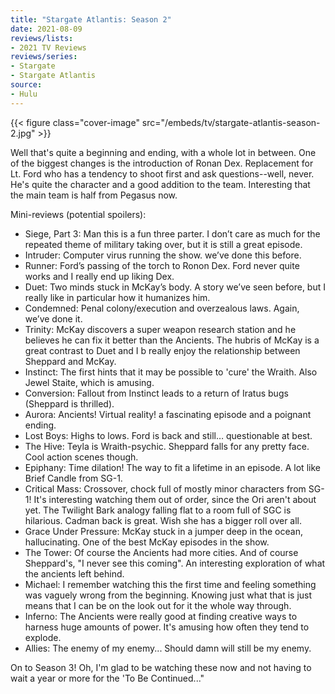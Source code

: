 ```yaml
---
title: "Stargate Atlantis: Season 2"
date: 2021-08-09
reviews/lists:
- 2021 TV Reviews
reviews/series:
- Stargate
- Stargate Atlantis
source:
- Hulu
---
```

{{< figure class="cover-image" src="/embeds/tv/stargate-atlantis-season-2.jpg" >}}

Well that's quite a beginning and ending, with a whole lot in between. One of the biggest changes is the introduction of Ronan Dex. Replacement for Lt. Ford who has a tendency to shoot first and ask questions--well, never. He's quite the character and a good addition to the team. Interesting that the main team is half from Pegasus now. 

Mini-reviews (potential spoilers):

- Siege, Part 3: Man this is a fun three parter. I don’t care as much for the repeated theme of military taking over, but it is still a great episode. 
- Intruder: Computer virus running the show. we’ve done this before. 
- Runner: Ford’s passing of the torch to Ronon Dex. Ford never quite works and I really end up liking Dex. 
- Duet: Two minds stuck in McKay’s body. A story we’ve seen before, but I really like in particular how it humanizes him. 
- Condemned: Penal colony/execution and overzealous laws. Again, we’ve done it. 
- Trinity: McKay discovers a super weapon research station and he believes he can fix it better than the Ancients. The hubris of McKay is a great contrast to Duet and I b really enjoy the relationship between Sheppard and McKay.
- Instinct: The first hints that it may be possible to 'cure' the Wraith. Also Jewel Staite, which is amusing. 
- Conversion: Fallout from Instinct leads to a return of Iratus bugs (Sheppard is thrilled). 
- Aurora: Ancients! Virtual reality! a fascinating episode and a poignant ending. 
- Lost Boys: Highs to lows. Ford is back and still… questionable at best. 
- The Hive: Teyla is Wraith-psychic. Sheppard falls for any pretty face. Cool action scenes though. 
- Epiphany: Time dilation! The way to fit a lifetime in an episode. A lot like Brief Candle from SG-1. 
- Critical Mass: Crossover, chock full of mostly minor characters from SG-1! It's interesting watching them out of order, since the Ori aren't about yet. The Twilight Bark analogy falling flat to a room full of SGC is hilarious. Cadman back is great. Wish she has a bigger roll over all.
- Grace Under Pressure: McKay stuck in a jumper deep in the ocean, hallucinating. One of the best McKay episodes in the show. 
- The Tower: Of course the Ancients had more cities. And of course Sheppard's, "I never see this coming". An interesting exploration of what the ancients left behind. 
- Michael: I remember watching this the first time and feeling something was vaguely wrong from the beginning. Knowing just what that is just means that I can be on the look out for it the whole way through. 
- Inferno: The Ancients were really good at finding creative ways to harness huge amounts of power. It's amusing how often they tend to explode. 
- Allies: The enemy of my enemy... Should damn will still be my enemy. 

On to Season 3! Oh, I'm glad to be watching these now and not having to wait a year or more for the 'To Be Continued..."